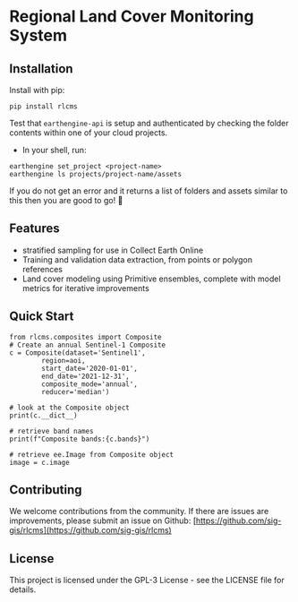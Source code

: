 # Regional Land Cover Monitoring System
## Installation
Install with pip: 
```
pip install rlcms
```

Test that `earthengine-api` is setup and authenticated by checking the folder contents within one of your cloud projects. 
* In your shell, run:
```
earthengine set_project <project-name>
earthengine ls projects/project-name/assets
```
If you do not get an error and it returns a list of folders and assets similar to this then you are good to go! :tada:

## Features

* stratified sampling for use in Collect Earth Online
* Training and validation data extraction, from points or polygon references
* Land cover modeling using Primitive ensembles, complete with model metrics for iterative improvements

## Quick Start

```
from rlcms.composites import Composite
# Create an annual Sentinel-1 Composite
c = Composite(dataset='Sentinel1',
        region=aoi,
        start_date='2020-01-01',
        end_date='2021-12-31',
        composite_mode='annual',
        reducer='median')

# look at the Composite object
print(c.__dict__)

# retrieve band names
print(f"Composite bands:{c.bands}")

# retrieve ee.Image from Composite object 
image = c.image
```

## Contributing

We welcome contributions from the community. If there are issues are improvements, please submit an issue on Github: [https://github.com/sig-gis/rlcms](https://github.com/sig-gis/rlcms)

## License

This project is licensed under the GPL-3 License - see the LICENSE file for details.